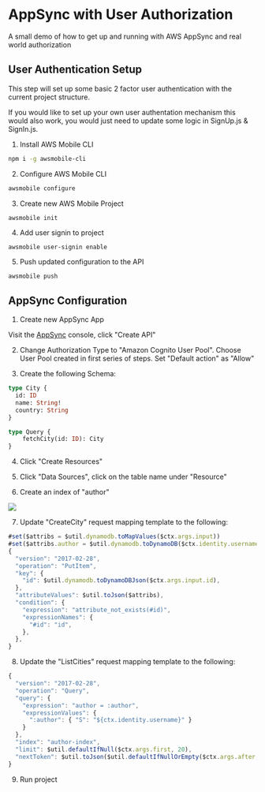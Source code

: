 # AppSync with User Authorization

A small demo of how to get up and running with AWS AppSync and real world authorization

## User Authentication Setup    

This step will set up some basic 2 factor user authentication with the current project structure.

If you would like to set up your own user authentation mechanism this would also work, you would just need to update some logic in SignUp.js & SignIn.js.

1. Install AWS Mobile CLI   

```bash
npm i -g awsmobile-cli
```

2. Configure AWS Mobile CLI    

```bash
awsmobile configure
```

3. Create new AWS Mobile Project    

```bash
awsmobile init
```

4. Add user signin to project    

```
awsmobile user-signin enable
```

5. Push updated configuration to the API    

```
awsmobile push
```


## AppSync Configuration

1. Create new AppSync App

Visit the [AppSync](https://console.aws.amazon.com/appsync/home) console, click "Create API"    

2. Change Authorization Type to "Amazon Cognito User Pool". Choose User Pool created in first series of steps. Set "Default action" as "Allow"    

3. Create the following Schema:    

```graphql
type City {
  id: ID
  name: String!
  country: String
}

type Query {
	fetchCity(id: ID): City
}
```

4. Click "Create Resources"    

5. Click "Data Sources", click on the table name under "Resource"    

6. Create an index of "author"    

![](https://i.imgur.com/AB4WllW.png)

7. Update "CreateCity" request mapping template to the following:

```js
#set($attribs = $util.dynamodb.toMapValues($ctx.args.input))
#set($attribs.author = $util.dynamodb.toDynamoDB($ctx.identity.username))
{
  "version": "2017-02-28",
  "operation": "PutItem",
  "key": {
    "id": $util.dynamodb.toDynamoDBJson($ctx.args.input.id),
  },
  "attributeValues": $util.toJson($attribs),
  "condition": {
    "expression": "attribute_not_exists(#id)",
    "expressionNames": {
      "#id": "id",
    },
  },
}
```

8. Update the "ListCities" request mapping template to the following:

```js
{
  "version": "2017-02-28",
  "operation": "Query",
  "query": {
  	"expression": "author = :author",
    "expressionValues": {
      ":author": { "S": "${ctx.identity.username}" }
    }
  },
  "index": "author-index",
  "limit": $util.defaultIfNull($ctx.args.first, 20),
  "nextToken": $util.toJson($util.defaultIfNullOrEmpty($ctx.args.after, null)),
}
```

9. Run project